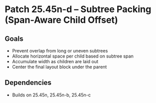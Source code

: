 # Patch 25.45n-d – Subtree Packing (Span-Aware Child Offset)

## Goals
- Prevent overlap from long or uneven subtrees
- Allocate horizontal space per child based on subtree span
- Accumulate width as children are laid out
- Center the final layout block under the parent

## Dependencies
- Builds on 25.45n, 25.45n-b, 25.45n-c

